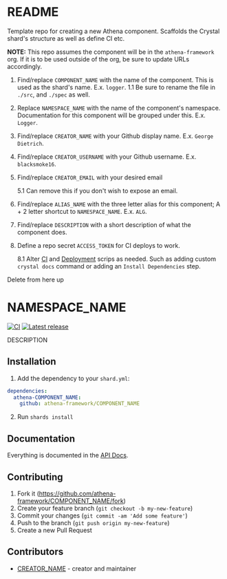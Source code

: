 # README

Template repo for creating a new Athena component. Scaffolds the Crystal shard's structure as well as define CI etc.

**NOTE:** This repo assumes the component will be in the `athena-framework` org.  If it is to be used outside of the org, be sure to update URLs accordingly.

1. Find/replace `COMPONENT_NAME` with the name of the component.  This is used as the shard's name.  E.x. `logger`.
  1.1 Be sure to rename the file in `./src`, and `./spec` as well.

1. Replace `NAMESPACE_NAME` with the name of the component's namespace.  Documentation for this component will be grouped under this. E.x. `Logger`.

1. Find/replace `CREATOR_NAME` with your Github display name. E.x. `George Dietrich`.

1. Find/replace `CREATOR_USERNAME` with your Github username. E.x. `blacksmoke16`.

1. Find/replace `CREATOR_EMAIL` with your desired email

   5.1 Can remove this if you don't wish to expose an email.

1. Find/replace `ALIAS_NAME` with the three letter alias for this component; A + 2 letter shortcut to `NAMESPACE_NAME`.  E.x. `ALG`.

1. Find/replace `DESCRIPTION` with a short description of what the component does.

1. Define a repo secret `ACCESS_TOKEN` for CI deploys to work.

   8.1 Alter [CI](./.github/workflows/ci.yml) and [Deployment](./.github/workflows/deployment.yml) scrips as needed.  Such as adding custom `crystal docs` command or adding an `Install Dependencies` step.

Delete from here up
# NAMESPACE_NAME

[![CI](https://github.com/athena-framework/COMPONENT_NAME/workflows/CI/badge.svg)](https://github.com/athena-framework/COMPONENT_NAME/actions?query=workflow%3ACI)
[![Latest release](https://img.shields.io/github/release/athena-framework/COMPONENT_NAME.svg)](https://github.com/athena-framework/COMPONENT_NAME/releases)

DESCRIPTION

## Installation

1. Add the dependency to your `shard.yml`:

```yaml
dependencies:
  athena-COMPONENT_NAME:
    github: athena-framework/COMPONENT_NAME
```

2. Run `shards install`

## Documentation

Everything is documented in the [API Docs](https://athena-framework.github.io/COMPONENT_NAME/Athena/NAMESPACE_NAME.html).

## Contributing

1. Fork it (https://github.com/athena-framework/COMPONENT_NAME/fork)
2. Create your feature branch (`git checkout -b my-new-feature`)
3. Commit your changes (`git commit -am 'Add some feature'`)
4. Push to the branch (`git push origin my-new-feature`)
5. Create a new Pull Request

## Contributors

- [CREATOR_NAME](https://github.com/CREATOR_USERNAME) - creator and maintainer
